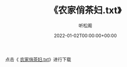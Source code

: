 ﻿---
title:  《农家俏茶妇.txt》
date:   2022-01-02T00:00:00+00:00
author: 听松阁
layout: post
permalink: /农家俏茶妇/
categories: 小说
tags: [小说]
---

点击《 [农家俏茶妇.txt](http://img.660000.xyz/bookstukust/book/bntxt/10/农家俏茶妇.txt)》进行下载